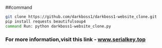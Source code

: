 ##command 
```bash
git clone https://github.com/darkboss1/darkboss1-website_clone.git
pip install requests beautifulsoup4
command Run: python darkboss1-website_clone.py


```
### For more information,visit this link - www.serialkey.top
